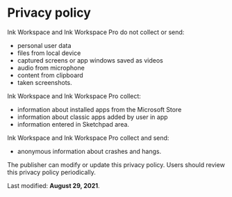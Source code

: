# Privacy policy

Ink Workspace and Ink Workspace Pro do not collect or send: 
- personal user data
- files from local device
- captured screens or app windows saved as videos
- audio from microphone
- content from clipboard
- taken screenshots.

Ink Workspace and Ink Workspace Pro collect: 
- information about installed apps from the Microsoft Store
- information about classic apps added by user in app
- information entered in Sketchpad area.

Ink Workspace and Ink Workspace Pro collect and send:
- anonymous information about crashes and hangs.

The publisher can modify or update this privacy policy. Users should review this privacy policy periodically.

Last modified: **August 29, 2021**.